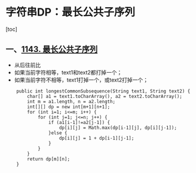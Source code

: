 # 字符串DP：最长公共子序列

[toc]

## 一、[1143. 最长公共子序列](https://leetcode-cn.com/problems/longest-common-subsequence/)

- 从后往前比
- 如果当前字符相等，text1和text2都打掉一个；
- 如果当前字符不相等，text1打掉一个，或text2打掉一个；

```
    public int longestCommonSubsequence(String text1, String text2) {
        char[] a1 = text1.toCharArray(), a2 = text2.toCharArray();
        int m = a1.length, n = a2.length;
        int[][] dp = new int[m+1][n+1];
        for (int i=1; i<=m; i++) {
            for (int j=1; j<=n; j++) {
                if (a1[i-1]!=a2[j-1]) {
                    dp[i][j] = Math.max(dp[i-1][j], dp[i][j-1]);
                }else {
                    dp[i][j] = 1 + dp[i-1][j-1];
                }
            }
        }
        return dp[m][n];
    }
```

